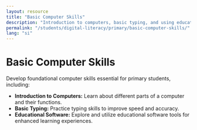 ```yaml
---
layout: resource
title: "Basic Computer Skills"
description: "Introduction to computers, basic typing, and using educational software for primary students."
permalink: "/students/digital-literacy/primary/basic-computer-skills/"
lang: "si"
---
```


# Basic Computer Skills

Develop foundational computer skills essential for primary students, including:

- **Introduction to Computers:** Learn about different parts of a computer and their functions.
- **Basic Typing:** Practice typing skills to improve speed and accuracy.
- **Educational Software:** Explore and utilize educational software tools for enhanced learning experiences.
